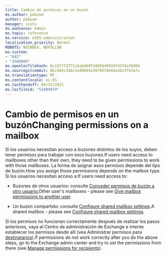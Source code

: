 ```yaml
---
title: Cambio de permisos en un buzón
ms.author: pebaum
author: pebaum
manager: scotv
ms.audience: Admin
ms.topic: reference
ms.service: o365-administration
localization_priority: Normal
ROBOTS: NOINDEX, NOFOLLOW
ms.custom:
- "642"
- "3500009"
ms.openlocfilehash: 0c15f7f3771c6abd69f3489d46910f43f6afb904
ms.sourcegitcommit: 8bc60ec34bc1e40685e3976576e04a2623f63a7c
ms.translationtype: MT
ms.contentlocale: es-ES
ms.lasthandoff: 04/15/2021
ms.locfileid: "51804974"
---
```

# <a name="changing-permissions-on-a-mailbox"></a><span data-ttu-id="e3eeb-102">Cambio de permisos en un buzón</span><span class="sxs-lookup"><span data-stu-id="e3eeb-102">Changing permissions on a mailbox</span></span>

<span data-ttu-id="e3eeb-103">Si los usuarios necesitan acceso a buzones distintos de los suyos, deben tener permisos para trabajar con esos buzones.</span><span class="sxs-lookup"><span data-stu-id="e3eeb-103">If users need access to mailboxes other than their own, they need to be given permissions to work with those mailboxes.</span></span> <span data-ttu-id="e3eeb-104">La forma de asignar esos permisos depende del tipo de buzón.</span><span class="sxs-lookup"><span data-stu-id="e3eeb-104">How you assign those permissions depends on the mailbox type.</span></span> <span data-ttu-id="e3eeb-105">Si los usuarios necesitan acceso a:</span><span class="sxs-lookup"><span data-stu-id="e3eeb-105">If users need access to:</span></span>
  
- <span data-ttu-id="e3eeb-106">Buzones de otros usuarios: consulte [Conceder permisos de buzón a otro usuario.](https://docs.microsoft.com/microsoft-365/admin/add-users/give-mailbox-permissions-to-another-user)</span><span class="sxs-lookup"><span data-stu-id="e3eeb-106">Other user's mailboxes - please see [Give mailbox permissions to another user](https://docs.microsoft.com/microsoft-365/admin/add-users/give-mailbox-permissions-to-another-user).</span></span>
    
- <span data-ttu-id="e3eeb-107">Un buzón compartido: consulte [Configure shared mailbox settings](https://docs.microsoft.com/microsoft-365/admin/email/configure-a-shared-mailbox#add-or-remove-members).</span><span class="sxs-lookup"><span data-stu-id="e3eeb-107">A shared mailbox - please see [Configure shared mailbox settings](https://docs.microsoft.com/microsoft-365/admin/email/configure-a-shared-mailbox#add-or-remove-members).</span></span>
    
<span data-ttu-id="e3eeb-108">Si los permisos no funcionan correctamente después de realizar los pasos anteriores, vaya al Centro de administración de Exchange e intente establecer los permisos desde allí (vea Administrar permisos para [destinatarios](https://technet.microsoft.com/library/jj919240%28v=exchg.150%29.aspx)).</span><span class="sxs-lookup"><span data-stu-id="e3eeb-108">If permissions do not work correctly after you do the above steps, go to the Exchange admin center and try to set the permissions from there (see [Manage permissions for recipients](https://technet.microsoft.com/library/jj919240%28v=exchg.150%29.aspx)).</span></span>
  
